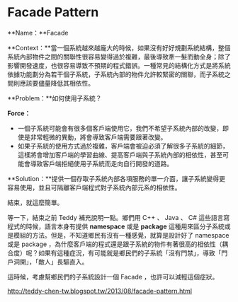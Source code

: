 # Facade Pattern

**Name：**Facade

**Context：**當一個系統越來越龐大的時候，如果沒有好好規劃系統結構，整個系統內部物件之間的關聯性很容易變得過於複雜，最後導致牽一髮而動全身；除了影響開發速度，也很容易導致不預期的程式錯誤。一種常見的結構化方式是將系統依據功能劃分為若干個子系統，子系統內部的物件允許較緊密的關聯，而子系統之間則應該要儘量降低其相依性。

**Problem：**如何使用子系統？

**Force：**

* 一個子系統可能會有很多個客戶端使用它，我們不希望子系統內部的改變，即使是非常輕微的異動，將會導致客戶端需要跟著改變。
* 如果子系統的使用方式過於複雜，客戶端會被迫必須了解很多子系統的細節，這樣將會增加客戶端的學習曲線、提高客戶端與子系統內部的相依性，甚至可能會導致客戶端拒絕使用子系統而走向自行開發的道路。

**Solution：**提供一個存取子系統內部各項服務的單一介面，讓子系統變得更容易使用，並且可隔離客戶端程式對子系統內部元系的相依性。

結束，就這麼簡單。

等一下，結束之前 Teddy 補充說明一點。鄉們用 C++ 、 Java 、 C# 這些語言寫程式的時候，語言本身有提供 **namespace** 或是 **package** 這種用來區分子系統或是模組的方法。但是，不知道鄉民有沒有一種感覺，就算是設計好了 namespace 或是 package ，為什麼客戶端的程式還是跟子系統的物件有著很高的相依性（耦合度）呢？如果有這種症況，有可能就是鄉民們的子系統「沒有門禁」，導致「門戶洞開」，「敵人」長驅直入。

這時候，考慮幫鄉民們的子系統設計一個 Facade ，也許可以減輕這個症狀。

http://teddy-chen-tw.blogspot.tw/2013/08/facade-pattern.html








